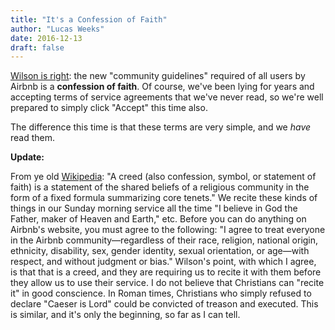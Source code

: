 ```yaml
---
title: "It's a Confession of Faith"
author: "Lucas Weeks"
date: 2016-12-13
draft: false
---
```


[Wilson is right](https://dougwils.com/s7-engaging-the-culture/nodding-surveillance-cameras.html): the new "community guidelines" required of all users by Airbnb is a **confession of faith**. Of course, we've been lying for years and accepting terms of service agreements that we've never read, so we're well prepared to simply click "Accept" this time also.

The difference this time is that these terms are very simple, and we *have* read them.

**Update:**

From ye old [Wikipedia](https://en.wikipedia.org/wiki/Creed#Christian_confessions_of_faith): "A creed (also confession, symbol, or statement of faith) is a statement of the shared beliefs of a religious community in the form of a fixed formula summarizing core tenets." We recite these kinds of things in our Sunday morning service all the time "I believe in God the Father, maker of Heaven and Earth," etc. Before you can do anything on Airbnb's website, you must agree to the following: "I agree to treat everyone in the Airbnb community—regardless of their race, religion, national origin, ethnicity, disability, sex, gender identity, sexual orientation, or age—with respect, and without judgment or bias." Wilson's point, with which I agree, is that that is a creed, and they are requiring us to recite it with them before they allow us to use their service. I do not believe that Christians can "recite it" in good conscience. In Roman times, Christians who simply refused to declare "Caeser is Lord" could be convicted of treason and executed. This is similar, and it's only the beginning, so far as I can tell.